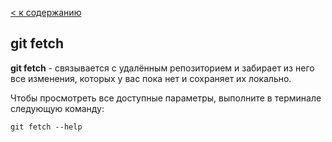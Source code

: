 [< к содержанию](./readme.md)


## git fetch

**git fetch** - связывается с удалённым репозиторием и забирает из него все изменения, которых у вас пока нет и сохраняет их локально.

Чтобы просмотреть все доступные параметры, выполните в терминале следующую команду:

```CMD=
git fetch --help
```